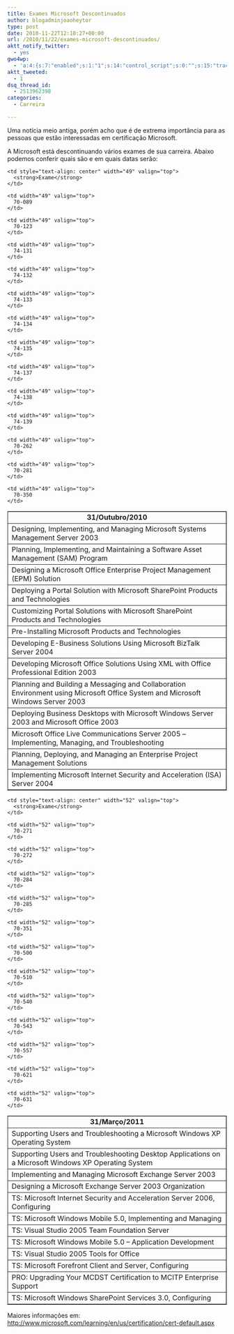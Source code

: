 ```yaml
---
title: Exames Microsoft Descontinuados
author: blogadminjoaoheytor
type: post
date: 2010-11-22T12:10:27+00:00
url: /2010/11/22/exames-microsoft-descontinuados/
aktt_notify_twitter:
  - yes
gwo4wp:
  - 'a:4:{s:7:"enabled";s:1:"1";s:14:"control_script";s:0:"";s:15:"tracking_script";s:0:"";s:17:"conversion_script";s:0:"";}'
aktt_tweeted:
  - 1
dsq_thread_id:
  - 2513962398
categories:
  - Carreira

---
```

Uma notícia meio antiga, porém acho que é de extrema importância para as pessoas que estão interessadas em certificação Microsoft.

A Microsoft está descontinuando vários exames de sua carreira. Abaixo podemos conferir quais são e em quais datas serão:

<table border="1" cellspacing="0" cellpadding="2" width="590">
  <tr>
    <td style="text-align: center" width="539" valign="top">
      <strong>31/Outubro/2010</strong>
    </td>
    
    <td style="text-align: center" width="49" valign="top">
      <strong>Exame</strong>
    </td>
  </tr>
  
  <tr>
    <td width="539" valign="top">
      Designing, Implementing, and Managing Microsoft Systems Management Server 2003
    </td>
    
    <td width="49" valign="top">
      70-089
    </td>
  </tr>
  
  <tr>
    <td width="539" valign="top">
      Planning, Implementing, and Maintaining a Software Asset Management (SAM) Program
    </td>
    
    <td width="49" valign="top">
      70-123
    </td>
  </tr>
  
  <tr>
    <td width="539" valign="top">
      Designing a Microsoft Office Enterprise Project Management (EPM) Solution
    </td>
    
    <td width="49" valign="top">
      74-131
    </td>
  </tr>
  
  <tr>
    <td width="539" valign="top">
      Deploying a Portal Solution with Microsoft SharePoint Products and Technologies
    </td>
    
    <td width="49" valign="top">
      74-132
    </td>
  </tr>
  
  <tr>
    <td width="539" valign="top">
      Customizing Portal Solutions with Microsoft SharePoint Products and Technologies
    </td>
    
    <td width="49" valign="top">
      74-133
    </td>
  </tr>
  
  <tr>
    <td width="539" valign="top">
      Pre-Installing Microsoft Products and Technologies
    </td>
    
    <td width="49" valign="top">
      74-134
    </td>
  </tr>
  
  <tr>
    <td width="539" valign="top">
      Developing E-Business Solutions Using Microsoft BizTalk Server 2004
    </td>
    
    <td width="49" valign="top">
      74-135
    </td>
  </tr>
  
  <tr>
    <td width="539" valign="top">
      Developing Microsoft Office Solutions Using XML with Office Professional Edition 2003
    </td>
    
    <td width="49" valign="top">
      74-137
    </td>
  </tr>
  
  <tr>
    <td width="539" valign="top">
      Planning and Building a Messaging and Collaboration Environment using Microsoft Office System and Microsoft Windows Server 2003
    </td>
    
    <td width="49" valign="top">
      74-138
    </td>
  </tr>
  
  <tr>
    <td width="539" valign="top">
      Deploying Business Desktops with Microsoft Windows Server 2003 and Microsoft Office 2003
    </td>
    
    <td width="49" valign="top">
      74-139
    </td>
  </tr>
  
  <tr>
    <td width="539" valign="top">
      Microsoft Office Live Communications Server 2005 – Implementing, Managing, and Troubleshooting
    </td>
    
    <td width="49" valign="top">
      70-262
    </td>
  </tr>
  
  <tr>
    <td width="539" valign="top">
      Planning, Deploying, and Managing an Enterprise Project Management Solutions
    </td>
    
    <td width="49" valign="top">
      70-281
    </td>
  </tr>
  
  <tr>
    <td width="539" valign="top">
      Implementing Microsoft Internet Security and Acceleration (ISA) Server 2004
    </td>
    
    <td width="49" valign="top">
      70-350
    </td>
  </tr>
</table>

<table border="1" cellspacing="0" cellpadding="2" width="590">
  <tr>
    <td style="text-align: center" width="536" valign="top">
      <strong>31/Março/2011</strong>
    </td>
    
    <td style="text-align: center" width="52" valign="top">
      <strong>Exame</strong>
    </td>
  </tr>
  
  <tr>
    <td width="536" valign="top">
      Supporting Users and Troubleshooting a Microsoft Windows XP Operating System
    </td>
    
    <td width="52" valign="top">
      70-271
    </td>
  </tr>
  
  <tr>
    <td width="536" valign="top">
      Supporting Users and Troubleshooting Desktop Applications on a Microsoft Windows XP Operating System
    </td>
    
    <td width="52" valign="top">
      70-272
    </td>
  </tr>
  
  <tr>
    <td width="536" valign="top">
      Implementing and Managing Microsoft Exchange Server 2003
    </td>
    
    <td width="52" valign="top">
      70-284
    </td>
  </tr>
  
  <tr>
    <td width="536" valign="top">
      Designing a Microsoft Exchange Server 2003 Organization
    </td>
    
    <td width="52" valign="top">
      70-285
    </td>
  </tr>
  
  <tr>
    <td width="536" valign="top">
      TS: Microsoft Internet Security and Acceleration Server 2006, Configuring
    </td>
    
    <td width="52" valign="top">
      70-351
    </td>
  </tr>
  
  <tr>
    <td width="536" valign="top">
      TS: Microsoft Windows Mobile 5.0, Implementing and Managing
    </td>
    
    <td width="52" valign="top">
      70-500
    </td>
  </tr>
  
  <tr>
    <td width="536" valign="top">
      TS: Visual Studio 2005 Team Foundation Server
    </td>
    
    <td width="52" valign="top">
      70-510
    </td>
  </tr>
  
  <tr>
    <td width="536" valign="top">
      TS: Microsoft Windows Mobile 5.0 – Application Development
    </td>
    
    <td width="52" valign="top">
      70-540
    </td>
  </tr>
  
  <tr>
    <td width="536" valign="top">
      TS: Visual Studio 2005 Tools for Office
    </td>
    
    <td width="52" valign="top">
      70-543
    </td>
  </tr>
  
  <tr>
    <td width="536" valign="top">
      TS: Microsoft Forefront Client and Server, Configuring
    </td>
    
    <td width="52" valign="top">
      70-557
    </td>
  </tr>
  
  <tr>
    <td width="536" valign="top">
      PRO: Upgrading Your MCDST Certification to MCITP Enterprise Support
    </td>
    
    <td width="52" valign="top">
      70-621
    </td>
  </tr>
  
  <tr>
    <td width="536" valign="top">
      TS: Microsoft Windows SharePoint Services 3.0, Configuring
    </td>
    
    <td width="52" valign="top">
      70-631
    </td>
  </tr>
</table>

<p style="text-align: left">
  Maiores informações em: <a href="http://www.microsoft.com/learning/en/us/certification/cert-default.aspx" class="broken_link">http://www.microsoft.com/learning/en/us/certification/cert-default.aspx</a>
</p>